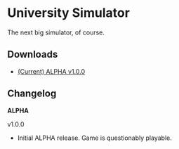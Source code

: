 University Simulator
====================

The next big simulator, of course.

Downloads
---------
* [(Current) ALPHA v1.0.0](https://github.com/USim2k15/University-Simulator/releases/download/alpha-v1.0.0/University.Simulator.ALPHA.v1.0.0.jar)

Changelog
---------
**ALPHA**

v1.0.0
* Initial ALPHA release. Game is questionably playable.
